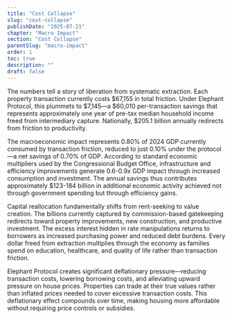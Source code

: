 ```yaml
---
title: "Cost Collapse"
slug: "cost-collapse"
publishDate: "2025-07-21"
chapter: "Macro Impact"
section: "Cost Collapse"
parentSlug: "macro-impact"
order: 1
toc: true
description: ""
draft: false
---
```


The numbers tell a story of liberation from systematic extraction. Each property transaction currently costs \$67,155 in total friction. Under Elephant Protocol, this plummets to \$7,145—a \$60,010 per-transaction savings that represents approximately one year of pre-tax median household income freed from intermediary capture. Nationally, \$205.1 billion annually redirects from friction to productivity.

The macroeconomic impact represents 0.80% of 2024 GDP currently consumed by transaction friction, reduced to just 0.10% under the protocol—a net savings of 0.70% of GDP. According to standard economic multipliers used by the Congressional Budget Office, infrastructure and efficiency improvements generate 0.6-0.9x GDP impact through increased consumption and investment. The annual savings thus contributes approximately \$123-184 billion in additional economic activity achieved not through government spending but through efficiency gains.

Capital reallocation fundamentally shifts from rent-seeking to value creation. The billions currently captured by commission-based gatekeeping redirects toward property improvements, new construction, and productive investment. The excess interest hidden in rate manipulations returns to borrowers as increased purchasing power and reduced debt burdens. Every dollar freed from extraction multiplies through the economy as families spend on education, healthcare, and quality of life rather than transaction friction.

Elephant Protocol creates significant deflationary pressure—reducing transaction costs, lowering borrowing costs, and alleviating upward pressure on house prices. Properties can trade at their true values rather than inflated prices needed to cover excessive transaction costs. This deflationary effect compounds over time, making housing more affordable without requiring price controls or subsidies.
